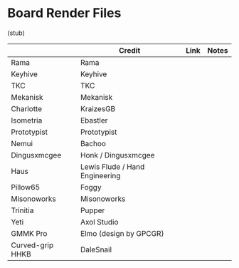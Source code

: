 # Board Render Files

(stub)

|  | Credit | Link | Notes |
| --- | --- | --- | --- |
| Rama | Rama | []() | |
| Keyhive | Keyhive | []() | |
| TKC | TKC | []() | |
| Mekanisk | Mekanisk | []() | |
| Charlotte | KraizesGB | []() | |
| Isometria | Ebastler | []() | |
| Prototypist | Prototypist | []() | |
| Nemui | Bachoo | []() | |
| Dingusxmcgee | Honk / Dingusxmcgee | []() | |
| Haus | Lewis Flude / Hand Engineering | []() | |
| Pillow65 | Foggy | []() | |
| Misonoworks | Misonoworks | []() | |
| Trinitia | Pupper | []() | |
| Yeti | Axol Studio | []() | |
| GMMK Pro | Elmo (design by GPCGR) | []() | |
| Curved-grip HHKB | DaleSnail | []() | |
